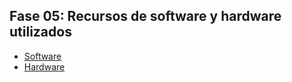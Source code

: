## Fase 05: Recursos de software y hardware utilizados

- [Software](software.md)
- [Hardware](hardware.md)
  
